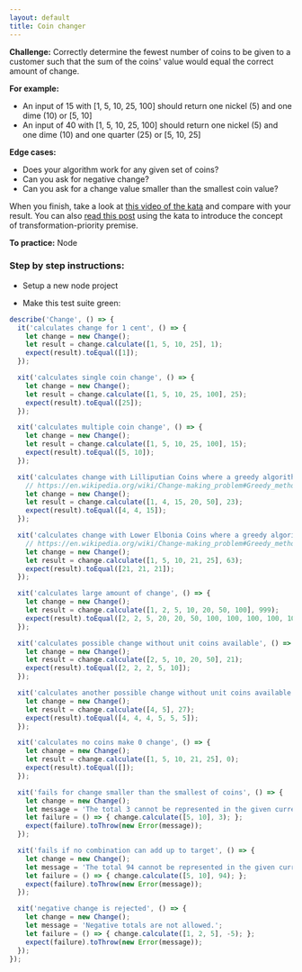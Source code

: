 ```yaml
---
layout: default
title: Coin changer
---
```


**Challenge:** Correctly determine the fewest number of coins to be given to a customer such that the sum of the coins' value would equal the correct amount of change.

**For example:**

* An input of 15 with [1, 5, 10, 25, 100] should return one nickel (5) and one dime (10) or [5, 10]
* An input of 40 with [1, 5, 10, 25, 100] should return one nickel (5) and one dime (10) and one quarter (25) or [5, 10, 25]

**Edge cases:**

* Does your algorithm work for any given set of coins?
* Can you ask for negative change?
* Can you ask for a change value smaller than the smallest coin value?

When you finish, take a look at [this video of the kata](https://vimeo.com/53519408) and compare with your result. You can also [read this post](https://8thlight.com/blog/micah-martin/2012/11/17/transformation-priority-premise-applied.html
) using the kata to introduce the concept of transformation-priority premise.

**To practice:** Node

### Step by step instructions:

* Setup a new node project

* Make this test suite green:

```js
describe('Change', () => {
  it('calculates change for 1 cent', () => {
    let change = new Change();
    let result = change.calculate([1, 5, 10, 25], 1);
    expect(result).toEqual([1]);
  });

  xit('calculates single coin change', () => {
    let change = new Change();
    let result = change.calculate([1, 5, 10, 25, 100], 25);
    expect(result).toEqual([25]);
  });

  xit('calculates multiple coin change', () => {
    let change = new Change();
    let result = change.calculate([1, 5, 10, 25, 100], 15);
    expect(result).toEqual([5, 10]);
  });

  xit('calculates change with Lilliputian Coins where a greedy algorithm fails', () => {
    // https://en.wikipedia.org/wiki/Change-making_problem#Greedy_method
    let change = new Change();
    let result = change.calculate([1, 4, 15, 20, 50], 23);
    expect(result).toEqual([4, 4, 15]);
  });

  xit('calculates change with Lower Elbonia Coins where a greedy algorithm fails', () => {
    // https://en.wikipedia.org/wiki/Change-making_problem#Greedy_method
    let change = new Change();
    let result = change.calculate([1, 5, 10, 21, 25], 63);
    expect(result).toEqual([21, 21, 21]);
  });

  xit('calculates large amount of change', () => {
    let change = new Change();
    let result = change.calculate([1, 2, 5, 10, 20, 50, 100], 999);
    expect(result).toEqual([2, 2, 5, 20, 20, 50, 100, 100, 100, 100, 100, 100, 100, 100, 100]);
  });

  xit('calculates possible change without unit coins available', () => {
    let change = new Change();
    let result = change.calculate([2, 5, 10, 20, 50], 21);
    expect(result).toEqual([2, 2, 2, 5, 10]);
  });

  xit('calculates another possible change without unit coins available', () => {
    let change = new Change();
    let result = change.calculate([4, 5], 27);
    expect(result).toEqual([4, 4, 4, 5, 5, 5]);
  });

  xit('calculates no coins make 0 change', () => {
    let change = new Change();
    let result = change.calculate([1, 5, 10, 21, 25], 0);
    expect(result).toEqual([]);
  });

  xit('fails for change smaller than the smallest of coins', () => {
    let change = new Change();
    let message = 'The total 3 cannot be represented in the given currency.';
    let failure = () => { change.calculate([5, 10], 3); };
    expect(failure).toThrow(new Error(message));
  });

  xit('fails if no combination can add up to target', () => {
    let change = new Change();
    let message = 'The total 94 cannot be represented in the given currency.';
    let failure = () => { change.calculate([5, 10], 94); };
    expect(failure).toThrow(new Error(message));
  });

  xit('negative change is rejected', () => {
    let change = new Change();
    let message = 'Negative totals are not allowed.';
    let failure = () => { change.calculate([1, 2, 5], -5); };
    expect(failure).toThrow(new Error(message));
  });
});
```
